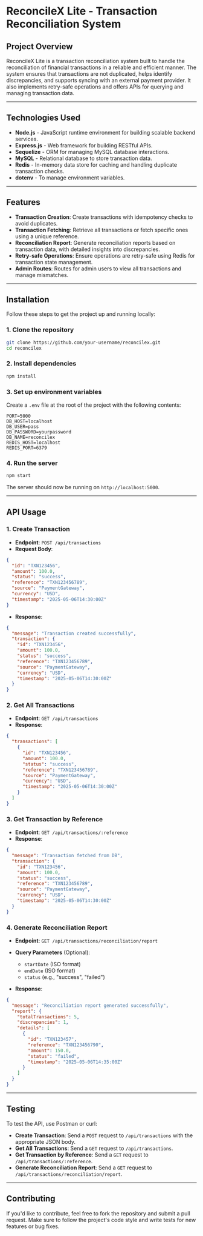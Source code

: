 
# **ReconcileX Lite - Transaction Reconciliation System**

## **Project Overview**

ReconcileX Lite is a transaction reconciliation system built to handle the reconciliation of financial transactions in a reliable and efficient manner. The system ensures that transactions are not duplicated, helps identify discrepancies, and supports syncing with an external payment provider. It also implements retry-safe operations and offers APIs for querying and managing transaction data.

---

## **Technologies Used**

* **Node.js** - JavaScript runtime environment for building scalable backend services.
* **Express.js** - Web framework for building RESTful APIs.
* **Sequelize** - ORM for managing MySQL database interactions.
* **MySQL** - Relational database to store transaction data.
* **Redis** - In-memory data store for caching and handling duplicate transaction checks.
* **dotenv** - To manage environment variables.

---

## **Features**

* **Transaction Creation**: Create transactions with idempotency checks to avoid duplicates.
* **Transaction Fetching**: Retrieve all transactions or fetch specific ones using a unique reference.
* **Reconciliation Report**: Generate reconciliation reports based on transaction data, with detailed insights into discrepancies.
* **Retry-safe Operations**: Ensure operations are retry-safe using Redis for transaction state management.
* **Admin Routes**: Routes for admin users to view all transactions and manage mismatches.

---

## **Installation**

Follow these steps to get the project up and running locally:

### 1. Clone the repository

```bash
git clone https://github.com/your-username/reconcilex.git
cd reconcilex
```

### 2. Install dependencies

```bash
npm install
```

### 3. Set up environment variables

Create a `.env` file at the root of the project with the following contents:

```
PORT=5000
DB_HOST=localhost
DB_USER=pass
DB_PASSWORD=yourpassword
DB_NAME=reconcilex
REDIS_HOST=localhost
REDIS_PORT=6379
```

### 4. Run the server

```bash
npm start
```

The server should now be running on `http://localhost:5000`.

---

## **API Usage**

### **1. Create Transaction**

* **Endpoint**: `POST /api/transactions`
* **Request Body**:

```json
{
  "id": "TXN123456",
  "amount": 100.0,
  "status": "success",
  "reference": "TXN123456789",
  "source": "PaymentGateway",
  "currency": "USD",
  "timestamp": "2025-05-06T14:30:00Z"
}
```

* **Response**:

```json
{
  "message": "Transaction created successfully",
  "transaction": {
    "id": "TXN123456",
    "amount": 100.0,
    "status": "success",
    "reference": "TXN123456789",
    "source": "PaymentGateway",
    "currency": "USD",
    "timestamp": "2025-05-06T14:30:00Z"
  }
}
```

### **2. Get All Transactions**

* **Endpoint**: `GET /api/transactions`
* **Response**:

```json
{
  "transactions": [
    {
      "id": "TXN123456",
      "amount": 100.0,
      "status": "success",
      "reference": "TXN123456789",
      "source": "PaymentGateway",
      "currency": "USD",
      "timestamp": "2025-05-06T14:30:00Z"
    }
  ]
}
```

### **3. Get Transaction by Reference**

* **Endpoint**: `GET /api/transactions/:reference`
* **Response**:

```json
{
  "message": "Transaction fetched from DB",
  "transaction": {
    "id": "TXN123456",
    "amount": 100.0,
    "status": "success",
    "reference": "TXN123456789",
    "source": "PaymentGateway",
    "currency": "USD",
    "timestamp": "2025-05-06T14:30:00Z"
  }
}
```

### **4. Generate Reconciliation Report**

* **Endpoint**: `GET /api/transactions/reconciliation/report`

* **Query Parameters** (Optional):

  * `startDate` (ISO format)
  * `endDate` (ISO format)
  * `status` (e.g., "success", "failed")

* **Response**:

```json
{
  "message": "Reconciliation report generated successfully",
  "report": {
    "totalTransactions": 5,
    "discrepancies": 1,
    "details": [
      {
        "id": "TXN123457",
        "reference": "TXN123456790",
        "amount": 150.0,
        "status": "failed",
        "timestamp": "2025-05-06T14:35:00Z"
      }
    ]
  }
}
```

---

## **Testing**

To test the API, use Postman or curl:

* **Create Transaction**: Send a `POST` request to `/api/transactions` with the appropriate JSON body.
* **Get All Transactions**: Send a `GET` request to `/api/transactions`.
* **Get Transaction by Reference**: Send a `GET` request to `/api/transactions/:reference`.
* **Generate Reconciliation Report**: Send a `GET` request to `/api/transactions/reconciliation/report`.

---

## **Contributing**

If you'd like to contribute, feel free to fork the repository and submit a pull request. Make sure to follow the project's code style and write tests for new features or bug fixes.

